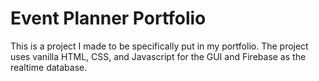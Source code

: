 # Event Planner Portfolio

This is a project I made to be specifically put in my portfolio. The project uses vanilla HTML, CSS, and Javascript for the GUI and Firebase as the realtime database.